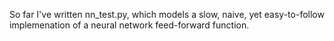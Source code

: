 So far I've written nn_test.py, which models a slow, naive, yet easy-to-follow implemenation of a neural network feed-forward function.
